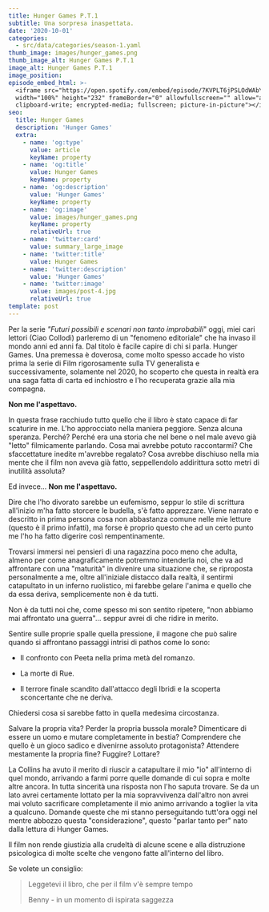```yaml
---
title: Hunger Games P.T.1
subtitle: Una sorpresa inaspettata.
date: '2020-10-01'
categories:
  - src/data/categories/season-1.yaml
thumb_image: images/hunger_games.png
thumb_image_alt: Hunger Games P.T.1
image_alt: Hunger Games P.T.1
image_position:
episode_embed_html: >-
  <iframe src="https://open.spotify.com/embed/episode/7KVPLT6jPSLOdWAbYSXmjX"
  width="100%" height="232" frameBorder="0" allowfullscreen="" allow="autoplay;
  clipboard-write; encrypted-media; fullscreen; picture-in-picture"></iframe>
seo:
  title: Hunger Games
  description: 'Hunger Games'
  extra:
    - name: 'og:type'
      value: article
      keyName: property
    - name: 'og:title'
      value: Hunger Games
      keyName: property
    - name: 'og:description'
      value: 'Hunger Games'
      keyName: property
    - name: 'og:image'
      value: images/hunger_games.png
      keyName: property
      relativeUrl: true
    - name: 'twitter:card'
      value: summary_large_image
    - name: 'twitter:title'
      value: Hunger Games
    - name: 'twitter:description'
      value: 'Hunger Games'
    - name: 'twitter:image'
      value: images/post-4.jpg
      relativeUrl: true
template: post
---
```

Per la serie *"Futuri possibili e scenari non tanto improbabili*" oggi, miei cari lettori (Ciao Collodi) parleremo di un "fenomeno editoriale" che ha invaso il mondo anni ed anni fa. Dal titolo è facile capire di chi si parla. Hunger Games. Una premessa è doverosa, come molto spesso accade ho visto prima la serie di Film rigorosamente sulla TV generalista e successivamente, solamente nel 2020, ho scoperto che questa in realtà era una saga fatta di carta ed inchiostro e l'ho recuperata grazie alla mia compagna.

**Non me l'aspettavo.**

In questa frase racchiudo tutto quello che il libro è stato capace di far scaturire in me. L'ho approcciato nella maniera peggiore. Senza alcuna speranza. Perché?
Perché era una storia che nel bene o nel male avevo già "letto" filmicamente parlando. Cosa mai avrebbe potuto raccontarmi? Che sfaccettature inedite m'avrebbe regalato? Cosa avrebbe dischiuso nella mia mente che il film non aveva già fatto, seppellendolo addirittura sotto metri di inutilità assoluta?

Ed invece... **Non me l'aspettavo.**

Dire che l'ho divorato sarebbe un eufemismo, seppur lo stile di scrittura all'inizio m'ha fatto storcere le budella, s'è fatto apprezzare. Viene narrato e descritto in prima persona cosa non abbastanza comune nelle mie letture (questo è il primo infatti), ma forse è proprio questo che ad un certo punto me l'ho ha fatto digerire così rempentinamente.

Trovarsi immersi nei pensieri di una ragazzina poco meno che adulta, almeno per come anagraficamente potremmo intenderla noi, che va ad affrontare con una "maturità" in divenire una situazione che, se riproposta personalmente a me, oltre all'iniziale distacco dalla realtà, il sentirmi catapultato in un inferno ruolistico, mi farebbe gelare l'anima e quello che da essa deriva, semplicemente non è da tutti.

Non è da tutti noi che, come spesso mi son sentito ripetere, "non abbiamo mai affrontato una guerra"... seppur avrei di che ridire in merito.

Sentire sulle proprie spalle quella pressione, il magone che può salire quando si affrontano passaggi intrisi di pathos come lo sono:

*   Il confronto con Peeta nella prima metà del romanzo.

*   La morte di Rue.

*   Il terrore finale scandito dall'attacco degli Ibridi e la scoperta sconcertante che ne deriva.

Chiedersi cosa si sarebbe fatto in quella medesima circostanza.

Salvare la propria vita?
Perder la propria bussola morale?
Dimenticare di essere un uomo e mutare completamente in bestia?
Comprendere che quello è un gioco sadico e divenirne assoluto protagonista?
Attendere mestamente la propria fine?
Fuggire?
Lottare?

La Collins ha avuto il merito di riuscir a catapultare il mio "io" all'interno di quel mondo, arrivando a farmi porre quelle domande di cui sopra e molte altre ancora. In tutta sincerità una risposta non l'ho saputa trovare. Se da un lato avrei certamente lottato per la mia sopravvivenza dall'altro non avrei mai voluto sacrificare completamente il mio animo arrivando a toglier la vita a qualcuno. Domande queste che mi stanno perseguitando tutt'ora oggi nel mentre abbozzo questa "considerazione", questo "parlar tanto per" nato dalla lettura di Hunger Games.

Il film non rende giustizia alla crudeltà di alcune scene e alla distruzione psicologica di molte scelte che vengono fatte all'interno del libro.

Se volete un consiglio:

> Leggetevi il libro, che per il film v'è sempre tempo
>
> Benny - in un momento di ispirata saggezza
